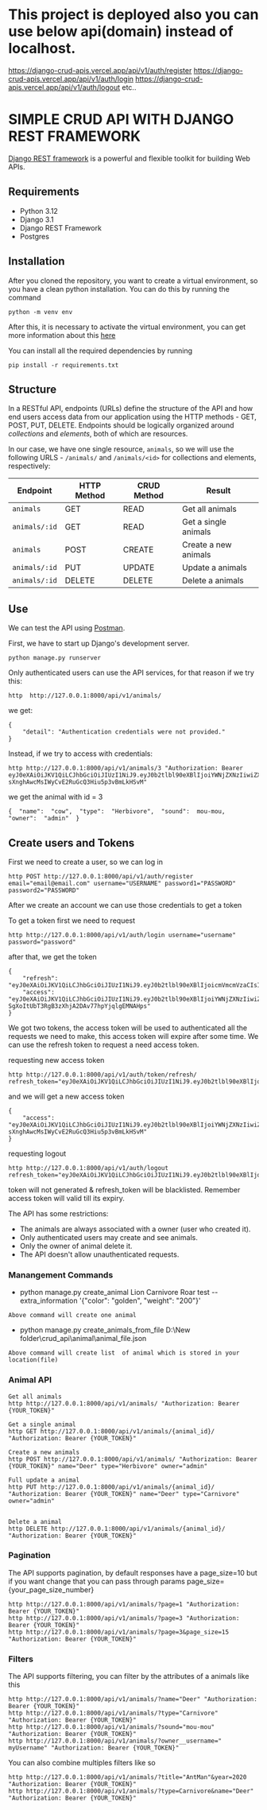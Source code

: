 
# This project is deployed also you can use below api(domain) instead of localhost.
https://django-crud-apis.vercel.app/api/v1/auth/register
https://django-crud-apis.vercel.app/api/v1/auth/login
https://django-crud-apis.vercel.app/api/v1/auth/logout
etc..


# SIMPLE CRUD API WITH DJANGO REST FRAMEWORK
[Django REST framework](http://www.django-rest-framework.org/) is a powerful and flexible toolkit for building Web APIs.

## Requirements
- Python 3.12
- Django 3.1
- Django REST Framework
- Postgres

## Installation
After you cloned the repository, you want to create a virtual environment, so you have a clean python installation.
You can do this by running the command
```
python -m venv env
```

After this, it is necessary to activate the virtual environment, you can get more information about this [here](https://docs.python.org/3/tutorial/venv.html)

You can install all the required dependencies by running
```
pip install -r requirements.txt
```

## Structure
In a RESTful API, endpoints (URLs) define the structure of the API and how end users access data from our application using the HTTP methods - GET, POST, PUT, DELETE. Endpoints should be logically organized around _collections_ and _elements_, both of which are resources.


In our case, we have one single resource, `animals`, so we will use the following URLS - `/animals/` and `/animals/<id>` for collections and elements, respectively:

Endpoint |HTTP Method | CRUD Method | Result
-- | -- |-- |--
`animals` | GET | READ | Get all animals
`animals/:id` | GET | READ | Get a single animals
`animals`| POST | CREATE | Create a new animals
`animals/:id` | PUT | UPDATE | Update a animals
`animals/:id` | DELETE | DELETE | Delete a animals


## Use
We can test the API using [Postman](https://www.postman.com/).


First, we have to start up Django's development server.
```
python manage.py runserver
```
Only authenticated users can use the API services, for that reason if we try this:
```
http  http://127.0.0.1:8000/api/v1/animals/
```
we get:
```
{
    "detail": "Authentication credentials were not provided."
}
```
Instead, if we try to access with credentials:
```
http http://127.0.0.1:8000/api/v1/animals/3 "Authorization: Bearer eyJ0eXAiOiJKV1QiLCJhbGciOiJIUzI1NiJ9.eyJ0b2tlbl90eXBlIjoiYWNjZXNzIiwiZXhwIjoxNjE2MjA4Mjk1LCJqdGkiOiI4NGNhZmMzMmFiZDA0MDQ2YjZhMzFhZjJjMmRiNjUyYyIsInVzZXJfaWQiOjJ9.NJrs-sXnghAwcMsIWyCvE2RuGcQ3Hiu5p3vBmLkHSvM"
```
we get the animal with id = 3
```
{  "name":  "cow",  "type":  "Herbivore",  "sound":  mou-mou,  "owner":  "admin"  }
```

## Create users and Tokens

First we need to create a user, so we can log in
```
http POST http://127.0.0.1:8000/api/v1/auth/register email="email@email.com" username="USERNAME" password1="PASSWORD" password2="PASSWORD" 
```

After we create an account we can use those credentials to get a token

To get a token first we need to request
```
http http://127.0.0.1:8000/api/v1/auth/login username="username" password="password"
```
after that, we get the token
```
{
    "refresh": "eyJ0eXAiOiJKV1QiLCJhbGciOiJIUzI1NiJ9.eyJ0b2tlbl90eXBlIjoicmVmcmVzaCIsImV4cCI6MTYxNjI5MjMyMSwianRpIjoiNGNkODA3YTlkMmMxNDA2NWFhMzNhYzMxOTgyMzhkZTgiLCJ1c2VyX2lkIjozfQ.hP1wPOPvaPo2DYTC9M1AuOSogdRL_mGP30CHsbpf4zA",
    "access": "eyJ0eXAiOiJKV1QiLCJhbGciOiJIUzI1NiJ9.eyJ0b2tlbl90eXBlIjoiYWNjZXNzIiwiZXhwIjoxNjE2MjA2MjIxLCJqdGkiOiJjNTNlNThmYjE4N2Q0YWY2YTE5MGNiMzhlNjU5ZmI0NSIsInVzZXJfaWQiOjN9.Csz-SgXoItUbT3RgB3zXhjA2DAv77hpYjqlgEMNAHps"
}
```
We got two tokens, the access token will be used to authenticated all the requests we need to make, this access token will expire after some time.
We can use the refresh token to request a need access token.

requesting new access token
```
http http://127.0.0.1:8000/api/v1/auth/token/refresh/ refresh_token="eyJ0eXAiOiJKV1QiLCJhbGciOiJIUzI1NiJ9.eyJ0b2tlbl90eXBlIjoicmVmcmVzaCIsImV4cCI6MTYxNjI5MjMyMSwianRpIjoiNGNkODA3YTlkMmMxNDA2NWFhMzNhYzMxOTgyMzhkZTgiLCJ1c2VyX2lkIjozfQ.hP1wPOPvaPo2DYTC9M1AuOSogdRL_mGP30CHsbpf4zA"
```
and we will get a new access token
```
{
    "access": "eyJ0eXAiOiJKV1QiLCJhbGciOiJIUzI1NiJ9.eyJ0b2tlbl90eXBlIjoiYWNjZXNzIiwiZXhwIjoxNjE2MjA4Mjk1LCJqdGkiOiI4NGNhZmMzMmFiZDA0MDQ2YjZhMzFhZjJjMmRiNjUyYyIsInVzZXJfaWQiOjJ9.NJrs-sXnghAwcMsIWyCvE2RuGcQ3Hiu5p3vBmLkHSvM"
}
```


requesting logout
```
http http://127.0.0.1:8000/api/v1/auth/logout  refresh_token="eyJ0eXAiOiJKV1QiLCJhbGciOiJIUzI1NiJ9.eyJ0b2tlbl90eXBlIjoicmVmcmVzaCIsImV4cCI6MTYxNjI5MjMyMSwianRpIjoiNGNkODA3YTlkMmMxNDA2NWFhMzNhYzMxOTgyMzhkZTgiLCJ1c2VyX2lkIjozfQ.hP1wPOPvaPo2DYTC9M1AuOSogdRL_mGP30CHsbpf4zA
```
token will not generated & refresh_token will be blacklisted. Remember access token will valid till its expiry.




The API has some restrictions:
-   The animals are always associated with a owner (user who created it).
-   Only authenticated users may create and see animals.
-   Only the owner of animal delete it.
-   The API doesn't allow unauthenticated requests.


### Manangement Commands

-  python manage.py create_animal Lion Carnivore Roar test --extra_information '{\"color\": \"golden\", \"weight\": \"200\"}'

```
Above command will create one animal 
```

-  python manage.py create_animals_from_file D:\New folder\crud_api\animal\animal_file.json 
```
Above command will create list  of animal which is stored in your location(file)

```




### Animal API
```
Get all animals
http http://127.0.0.1:8000/api/v1/animals/ "Authorization: Bearer {YOUR_TOKEN}" 

Get a single animal
http GET http://127.0.0.1:8000/api/v1/animals/{animal_id}/ "Authorization: Bearer {YOUR_TOKEN}" 

Create a new animals
http POST http://127.0.0.1:8000/api/v1/animals/ "Authorization: Bearer {YOUR_TOKEN}" name="Deer" type="Herbivore" owner="admin" 

Full update a animal
http PUT http://127.0.0.1:8000/api/v1/animals/{animal_id}/ "Authorization: Bearer {YOUR_TOKEN}" name="Deer" type="Carnivore" owner="admin"

 
Delete a animal
http DELETE http://127.0.0.1:8000/api/v1/animals/{animal_id}/ "Authorization: Bearer {YOUR_TOKEN}"
```

### Pagination
The API supports pagination, by default responses have a page_size=10 but if you want change that you can pass through params page_size={your_page_size_number}
```
http http://127.0.0.1:8000/api/v1/animals/?page=1 "Authorization: Bearer {YOUR_TOKEN}"
http http://127.0.0.1:8000/api/v1/animals/?page=3 "Authorization: Bearer {YOUR_TOKEN}"
http http://127.0.0.1:8000/api/v1/animals/?page=3&page_size=15 "Authorization: Bearer {YOUR_TOKEN}"
```

### Filters
The API supports filtering, you can filter by the attributes of a animals like this
```
http http://127.0.0.1:8000/api/v1/animals/?name="Deer" "Authorization: Bearer {YOUR_TOKEN}"
http http://127.0.0.1:8000/api/v1/animals/?type="Carnivore" "Authorization: Bearer {YOUR_TOKEN}"
http http://127.0.0.1:8000/api/v1/animals/?sound="mou-mou" "Authorization: Bearer {YOUR_TOKEN}"
http http://127.0.0.1:8000/api/v1/animals/?owner__username=" myUsername" "Authorization: Bearer {YOUR_TOKEN}"
```

You can also combine multiples filters like so
```
http http://127.0.0.1:8000/api/v1/animals/?title="AntMan"&year=2020 "Authorization: Bearer {YOUR_TOKEN}"
http http://127.0.0.1:8000/api/v1/animals/?type=Carnivore&name="Deer" "Authorization: Bearer {YOUR_TOKEN}"
```

